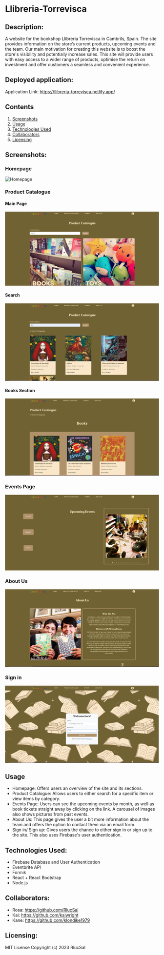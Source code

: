 # Llibreria-Torrevisca

## Description:
A website for the bookshop Llibreria Torrevisca in Cambrils, Spain. The site provides information on the store’s current products, upcoming events and the team. 
Our main motivation for creating this website is to boost the store's visibility and potentially increase sales. This site will provide users with easy access to a wider range of products, optimise the return on investment and offer customers a seamless and convenient experience.

## Deployed application:
Application Link: https://llibreria-torrevisca.netlify.app/

## Contents
1. [Screenshots](/#screenshots)
2. [Usage](/#usage)
3. [Technologies Used](/#technologies-used)
4. [Collaborators](/#collaborators)
5. [Licensing](/#licensing)

## Screenshots:
### Homepage
![Homepage](public/imgs/homepage.gif)

### Product Catalogue
#### Main Page
![Product Catalogue](public/imgs/product%20catalogue.PNG)
#### Search
![Product Catalogue Search](public/imgs/productcatalogue2.PNG)
#### Books Section
![Product Catalogue Books Section](public/imgs/productcatalogue3.PNG)

### Events Page
![Events Page](public/imgs/Events1.PNG)

### About Us
![About Us Page](public/imgs/aboutus1.PNG)

### Sign in 
![Sign In/ Sign Up Page](public/imgs/signin.PNG)


## Usage
- Homepage: Offers users an overview of the site and its sections.
- Product Catalogue: Allows users to either search for a specific item or view items by category.
- Events Page: Users can see the upcoming events by month, as well as book tickets straight away by clicking on the link. A carousel of images also shows pictures from past events.
- About Us: This page gives the user a bit more information about the team and offers the option to contact them via an email form.
- Sign in/ Sign up: Gives users the chance to either sign in or sign up to the site. This also uses Firebase's user authentication.

## Technologies Used:
- Firebase Database and User Authentication
- Eventbrite API
- Formik
- React + React Bootstrap
- Node.js
  
## Collaborators:
- Rosa: https://github.com/RlucSal
- Kai: https://github.com/kaiwright
- Kane: https://github.com/klondike1979 

## Licensing:

MIT License
Copyright (c) 2023 RlucSal
